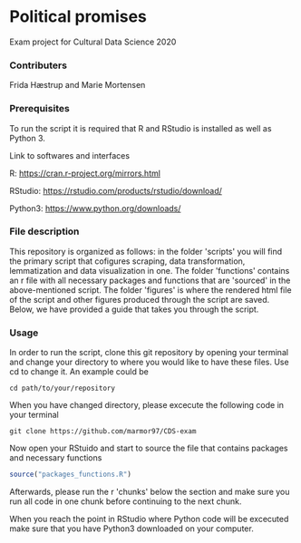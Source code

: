 # Political promises
Exam project for Cultural Data Science 2020

### Contributers
Frida Hæstrup and Marie Mortensen

### Prerequisites
To run the script it is required that R and RStudio is installed as well as Python 3.

Link to softwares and interfaces

R: https://cran.r-project.org/mirrors.html

RStudio: https://rstudio.com/products/rstudio/download/

Python3: https://www.python.org/downloads/ 

### File description
This repository is organized as follows: in the folder 'scripts' you will find the primary script that cofigures scraping, data transformation, lemmatization and data visualization in one. The folder 'functions' contains an r file with all necessary packages and functions that are 'sourced' in the above-mentioned script. The folder 'figures' is where the rendered html file of the script and other figures produced through the script are saved. Below, we have provided a guide that takes you through the script.

### Usage 
In order to run the script, clone this git repository by opening your terminal and change your directory to where you would like to have these files. Use cd to change it. An example could be 

```cd path/to/your/repository```

When you have changed directory, please excecute the following code in your terminal 

```git clone https://github.com/marmor97/CDS-exam``` 

Now open your RStuido and start to source the file that contains packages and necessary functions
 
 ```r
 source("packages_functions.R")
 ```
 
Afterwards, please run the r 'chunks' below the section and make sure you run all code in one chunk before continuing to the next chunk.

When you reach the point in RStudio where Python code will be excecuted make sure that you have Python3 downloaded on your computer.

